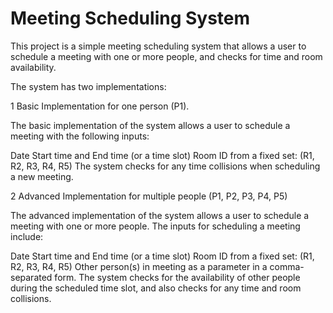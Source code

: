 
# Meeting Scheduling System

This project is a simple meeting scheduling system that allows a user to schedule a meeting with one or more people, and checks for time and room availability.

The system has two implementations:

1 Basic Implementation for one person (P1).

The basic implementation of the system allows a user to schedule a meeting with the following inputs:

Date
Start time and End time (or a time slot)
Room ID from a fixed set: (R1, R2, R3, R4, R5)
The system checks for any time collisions when scheduling a new meeting.

2 Advanced Implementation for multiple people (P1, P2, P3, P4, P5)

The advanced implementation of the system allows a user to schedule a meeting with one or more people. The inputs for scheduling a meeting include:

Date
Start time and End time (or a time slot)
Room ID from a fixed set: (R1, R2, R3, R4, R5)
Other person(s) in meeting as a parameter in a comma-separated form.
The system checks for the availability of other people during the scheduled time slot, and also checks for any time and room collisions.

